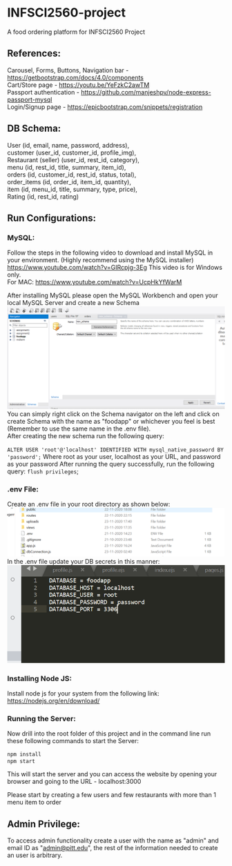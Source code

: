 # INFSCI2560-project
A food ordering platform for INFSCI2560 Project


## References:

Carousel, Forms, Buttons, Navigation bar - https://getbootstrap.com/docs/4.0/components <br/>
Cart/Store page - https://youtu.be/YeFzkC2awTM <br/>
Passport authentication - https://github.com/manjeshpv/node-express-passport-mysql <br/>
Login/Signup page - https://epicbootstrap.com/snippets/registration <br/>

## DB Schema:

User (id, email, name, password, address), <br/>
customer (user_id, customer_id, profile_img), <br/>
Restaurant (seller) (user_id, rest_id, category), <br/>
menu (id, rest_id, title, summary, item_id), <br/>
orders (id, customer_id, rest_id, status, total), <br/>
order_items (id, order_id, item_id, quantity), <br/>
item (id, menu_id, title, summary, type, price), <br/>
Rating (id, rest_id, rating)

## Run Configurations:

### MySQL:
Follow the steps in the following video to download and install MySQL in your environment. (Highly recommend using the MySQL installer)
https://www.youtube.com/watch?v=GIRcpjg-3Eg
This video is for Windows only. <br/> For MAC:
https://www.youtube.com/watch?v=UcpHkYfWarM

After installing MySQL please open the MySQL Workbench and open your local MySQL Server and create a new Schema <br/>
![Creating new Schema](https://github.com/shanu17/INFSCI2560-project/blob/master/public/uploads/createSchema.PNG)
You can simply right click on the Schema navigator on the left and click on create Schema with the name as "foodapp" or whichever you feel is best (Remember to use the same name in the .env file).<br/> After creating the new schema run the following query:

`ALTER USER 'root'@'localhost' IDENTIFIED WITH mysql_native_password BY 'password';`
Where root as your user, localhost as your URL, and password as your password
After running the query successfully, run the following query:
`flush privileges`;

### .env File:
Create an .env file in your root directory as shown below:
![Creating .env file](https://github.com/shanu17/INFSCI2560-project/blob/master/public/uploads/ENV.PNG)
In the .env file update your DB secrets in this manner:
![.env file example](https://github.com/shanu17/INFSCI2560-project/blob/master/public/uploads/ENVData.PNG)

### Installing Node JS:
Install node js for your system from the following link: https://nodejs.org/en/download/

### Running the Server:
Now drill into the root folder of this project and in the command line run these following commands to start the Server:
```
npm install
npm start
```
This will start the server and you can access the website by opening your browser and going to the URL - localhost:3000 <br/>

Please start by creating a few users and few restaurants with more than 1 menu item to order

## Admin Privilege:
To access admin functionality create a user with the name as "admin" and email ID as "admin@pitt.edu", the rest of the information needed to create an user is arbitrary.
